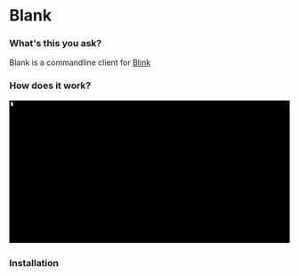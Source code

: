 # Blank

### What's this you ask? 

Blank is a commandline client for [Blink](https://github.com/s1ntaxe770r/blink) 


### How does it work?

![demo](./demo.gif)



### Installation